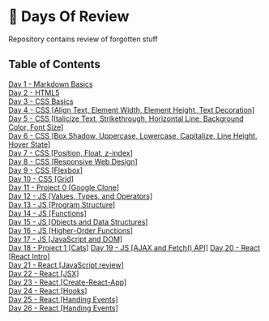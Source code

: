 # :100: Days Of Review

Repository contains review of forgotten stuff

## Table of Contents

[Day 1 - Markdown Basics](day-1/README.md)  
[Day 2 - HTML5](day-2/README.md)  
[Day 3 - CSS Basics](day-3/README.md)  
[Day 4 - CSS [Align Text, Element Width, Element Height, Text Decoration]](day-4/README.MD)  
[Day 5 - CSS [Italicize Text, Strikethrough, Horizontal Line, Background Color, Font Size]](day-5/README.MD)  
[Day 6 - CSS [Box Shadow, Uppercase, Lowercase, Capitalize, Line Height, Hover State]](day-6/README.MD)  
[Day 7 - CSS [Position, Float, z-index]](day-7/README.MD)  
[Day 8 - CSS [Responsive Web Design]](day-8/README.MD)  
[Day 9 - CSS [Flexbox]](day-9/README.MD)  
[Day 10 - CSS [Grid]](day-10/README.MD)  
[Day 11 - Project 0 [Google Clone]](day-11/README.MD)  
[Day 12 - JS [Values, Types, and Operators]](day-12/README.MD)  
[Day 13 - JS [Program Structure]](day-13/README.MD)  
[Day 14 - JS [Functions]](day-14/README.MD)  
[Day 15 - JS [Objects and Data Structures]](day-15/README.MD)  
[Day 16 - JS [Higher-Order Functions]](day-16/README.MD)  
[Day 17 - JS [JavaScript and DOM]](day-17/README.MD)  
[Day 18 - Project 1 [Cats]](day-18/README.MD) [Day 19 - JS [AJAX and Fetch() API]](day-19/README.MD) [Day 20 - React [React Intro]](day-20/README.MD)  
[Day 21 - React [JavaScript review]](day-21/README.MD)  
[Day 22 - React [JSX]](day-22/README.MD)  
[Day 23 - React [Create-React-App]](day-23/README.MD)  
[Day 24 - React [Hooks]](day-24/README.MD)  
[Day 25 - React [Handing Events]](day-25/README.MD)  
[Day 26 - React [Handing Events]](day-26/README.MD)
